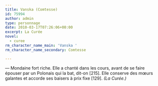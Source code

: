 ```yaml
---
title: Vanska (Comtesse)
id: 75994
author: admin
type: personnage
date: 2010-03-17T07:26:06+00:00
excerpt: La Curée
novel:
  - curee
rm_character_name_main: 'Vanska '
rm_character_name_secondary: Comtesse

---
```

— Mondaine fort riche. Elle a chanté dans les cours, avant de se faire épouser par un Polonais qui la bat, dit-on [215]. Elle conserve des mœurs galantes et accorde ses baisers à prix fixe [129]. _(La Curée.)_